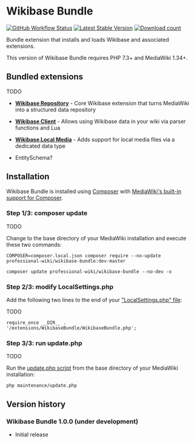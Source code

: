 # Wikibase Bundle

[![GitHub Workflow Status](https://img.shields.io/github/workflow/status/ProfessionalWiki/WikibaseBundle/CI/master)](https://github.com/ProfessionalWiki/WikibaseBundle/actions?query=workflow%3ACI)
[![Latest Stable Version](https://poser.pugx.org/professional-wiki/wikibase-bundle/version.png)](https://packagist.org/packages/professional-wiki/wikibase-bundle)
[![Download count](https://poser.pugx.org/professional-wiki/wikibase-bundle/d/total.png)](https://packagist.org/packages/professional-wiki/wikibase-bundle)

Bundle extension that installs and loads Wikibase and associated extensions.

This version of Wikibase Bundle requires PHP 7.3+ and MediaWiki 1.34+.

## Bundled extensions

TODO

* **[Wikibase Repository]** - Core Wikibase extension that turns MediaWiki into a structured data repository
* **[Wikibase Client]** - Allows using Wikibase data in your wiki via parser functions and Lua
* **[Wikibase Local Media]** - Adds support for local media files via a dedicated data type 

* EntitySchema?

## Installation

Wikibase Bundle is installed using [Composer](https://getcomposer.org) with
[MediaWiki's built-in support for Composer](https://professional.wiki/en/articles/installing-mediawiki-extensions-with-composer).

### Step 1/3: composer update

TODO

Change to the base directory of your MediaWiki installation and execute these two commands:

    COMPOSER=composer.local.json composer require --no-update professional-wiki/wikibase-bundle:dev-master

    composer update professional-wiki/wikibase-bundle --no-dev -o
  
### Step 2/3: modify LocalSettings.php

Add the following two lines to the end of your
["LocalSettings.php" file](https://www.mediawiki.org/wiki/Manual:LocalSettings.php):

TODO

    require_once __DIR__ . '/extensions/WikibaseBundle/WikibaseBundle.php';

### Step 3/3: run update.php

TODO

Run the [update.php script](https://www.mediawiki.org/wiki/Manual:Update.php)
from the base directory of your MediaWiki installation: 

    php maintenance/update.php

## Version history

### Wikibase Bundle 1.0.0 (under development)

* Initial release

[Wikibase Repository]: https://www.mediawiki.org/wiki/Extension:Wikibase_Repository
[Wikibase Client]: https://www.mediawiki.org/wiki/Extension:Wikibase_Client
[Wikibase Local Media]: https://github.com/ProfessionalWiki/WikibaseLocalMedia#wikibase-local-media
